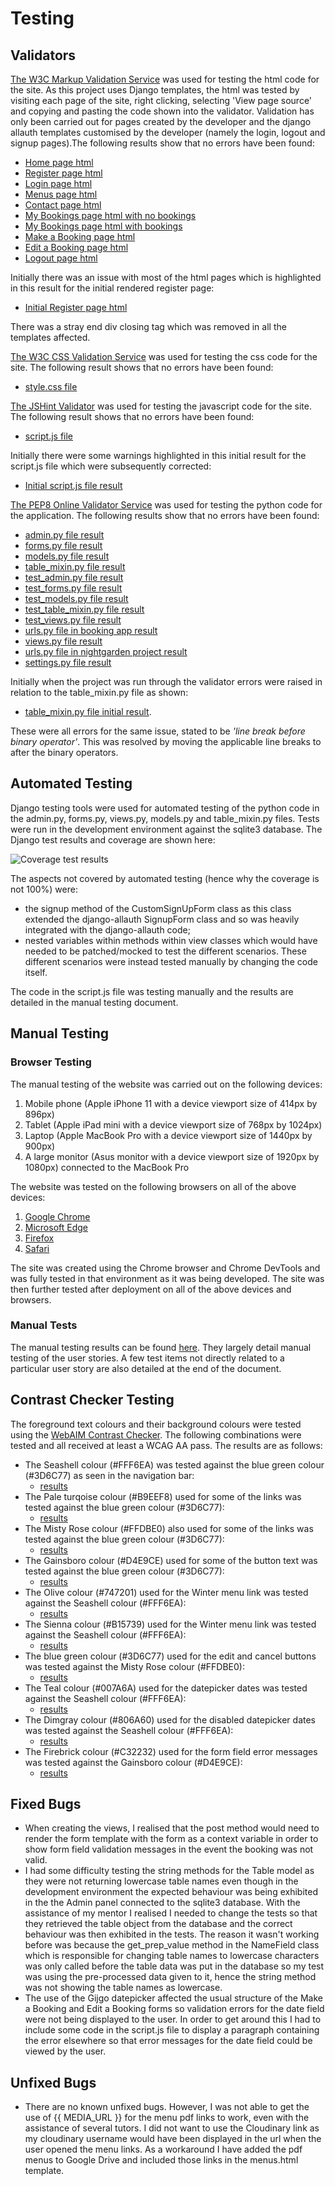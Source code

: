 # Testing

## Validators
[The W3C Markup Validation Service](https://validator.w3.org/) was used for testing the html code for the site. As this project uses Django templates, the html was tested by visiting each page of the site, right clicking, selecting 'View page source' and copying and pasting the code shown into the validator. Validation has only been carried out for pages created by the developer and the django allauth templates customised by the developer (namely the login, logout and signup pages).The following results show that no errors have been found: 
* [Home page html](/readme-documents/validation-results/clear-rendered-home-pg-results.png)
* [Register page html](readme-documents/validation-results/clear-rendered-register-pg-results.png)
* [Login page html](readme-documents/validation-results/clear-rendered-login-pg-results.png)
* [Menus page html](readme-documents/validation-results/clear-rendered-menus-pg-results.png)
* [Contact page html](readme-documents/validation-results/clear-rendered-contact-pg-results.png)
* [My Bookings page html with no bookings](readme-documents/validation-results/clear-my-bookings-pg-results-with-no-bookings.png)
* [My Bookings page html with bookings](readme-documents/validation-results/clear-rendered-my-bookings-pg-results-with-bookings.png)
* [Make a Booking page html](readme-documents/validation-results/clear-rendered-make-booking-pg-results.png)
* [Edit a Booking page html](readme-documents/validation-results/clear-rendered-edit-booking-pg-results.png)
* [Logout page html](readme-documents/validation-results/clear-rendered-logout-pg-results.png)

Initially there was an issue with most of the html pages which is highlighted in this result for the initial rendered register page:
* [Initial Register page html](readme-documents/validation-results/initial-rendered-register-pg-results.png)

There was a stray end div closing tag which was removed in all the templates affected.

[The W3C CSS Validation Service](https://jigsaw.w3.org/css-validator/) was used for testing the css code for the site. The following result shows that no errors have been found:
* [style.css file](readme-documents/validation-results/clear-css-result.png) 

[The JSHint Validator](https://jshint.com/) was used for testing the javascript code for the site. The following result shows that no errors have been found:
* [script.js file](readme-documents/validation-results/clear-javascript-results.png)

Initially there were some warnings highlighted in this initial result for the script.js file which were subsequently corrected:
* [Initial script.js file result](readme-documents/validation-results/initial-jquery-results.png)

[The PEP8 Online Validator Service](http://pep8online.com/) was used for testing the python code for the application. The following results show that no errors have been found: 
* [admin.py file result](readme-documents/validation-results/clear-result-admin.png)
* [forms.py file result](readme-documents/validation-results/clear-result-forms.png)
* [models.py file result](readme-documents/validation-results/clear-result-models.png)
* [table_mixin.py file result](readme-documents/validation-results/clear-result-tables-mixin.png)
* [test_admin.py file result](readme-documents/validation-results/clear-result-testadmin.png)
* [test_forms.py file result](readme-documents/validation-results/clear-result-testforms.png)
* [test_models.py file result](readme-documents/validation-results/clear-result-testmodels.png)
* [test_table_mixin.py file result](readme-documents/validation-results/clear-results-testtablemixin.png)
* [test_views.py file result](readme-documents/validation-results/clear-results-testviews.png)
* [urls.py file in booking app result](readme-documents/validation-results/clear-result-booking-urls.png)
* [views.py file result](readme-documents/validation-results/clear-result-views.png)
* [urls.py file in nightgarden project result](readme-documents/validation-results/clear-result-nightgarden-urls.png)
* [settings.py file result](readme-documents/validation-results/clear-result-settings.png)

Initially when the project was run through the validator errors were raised in relation to the table_mixin.py file as shown:
+ [table_mixin.py file initial result](readme-documents/validation-results/initial-result-tables-mixin.png).

These were all errors for the same issue, stated to be *'line break before binary operator'*. This was resolved by moving the applicable line breaks to after the binary operators. 

## Automated Testing

Django testing tools were used for automated testing of the python code in the admin.py, forms.py, views.py, models.py and table_mixin.py files. Tests were run in the development environment against the sqlite3 database. The Django test results and coverage are shown here:

![Coverage test results](readme-documents/coverage-results/coverage-report.png)

The aspects not covered by automated testing (hence why the coverage is not 100%) were:
* the signup method of the CustomSignUpForm class as this class extended the django-allauth SignupForm class and so was heavily integrated with the django-allauth code;
* nested variables within methods within view classes which would have needed to be patched/mocked to test the different scenarios. These different scenarios were instead tested manually by changing the code itself. 

The code in the script.js file was testing manually and the results are detailed in the manual testing document.

## Manual Testing

### Browser Testing

The manual testing of the website was carried out on the following devices:

1. Mobile phone (Apple iPhone 11 with a device viewport size of 414px by 896px)
2. Tablet (Apple iPad mini with a device viewport size of 768px by 1024px)
3. Laptop (Apple MacBook Pro with a device viewport size of 1440px by 900px)
4. A large monitor (Asus monitor with a device viewport size of 1920px by 1080px) connected to the MacBook Pro

The website was tested on the following browsers on all of the above devices:

1. [Google Chrome](https://www.google.co.uk/chrome/?brand=FHFK&gclid=EAIaIQobChMI3b-xi9y38QIVBrTtCh2I1g3AEAAYASAAEgJN5vD_BwE&gclsrc=aw.ds)
2. [Microsoft Edge](https://www.microsoft.com/en-us/edge)
3. [Firefox](https://www.mozilla.org/en-GB/firefox/new/)
4. [Safari](https://www.apple.com/uk/safari/) 

The site was created using the Chrome browser and Chrome DevTools and was fully tested in that environment as it was being developed. The site was then further tested after deployment on all of the above devices and browsers.

### Manual Tests

The manual testing results can be found [here](readme-documents/manual-testing/manual-tests.pdf). They largely detail manual testing of the user stories. A few test items not directly related to a particular user story are also detailed at the end of the document.

## Contrast Checker Testing

The foreground text colours and their background colours were tested using the [WebAIM Contrast Checker](https://webaim.org/resources/contrastchecker/). The following combinations were tested and all received at least a WCAG AA pass. The results are as follows: 

* The Seashell colour (#FFF6EA) was tested against the blue green colour (#3D6C77) as seen in the navigation bar:
    * [results](readme-documents/contrast-results/ff6ea-against-3d6c77.png) 
* The Pale turqoise colour (#B9EEF8) used for some of the links was tested against the blue green colour (#3D6C77):
    * [results](readme-documents/contrast-results/b9eef8-against-3d6c77.png) 
* The Misty Rose colour (#FFDBE0) also used for some of the links was tested against the blue green colour (#3D6C77):
  * [results](readme-documents/contrast-results/ffdbe0-against-3d6c77.png) 
* The Gainsboro colour (#D4E9CE) used for some of the button text was tested against the blue green colour (#3D6C77):
  * [results](readme-documents/contrast-results/d4e9ce-against-3d6c77.png) 
* The Olive colour (#747201) used for the Winter menu link was tested against the Seashell colour (#FFF6EA):
  * [results](readme-documents/contrast-results/747201-against-fff6ea.png) 
* The Sienna colour (#B15739) used for the Winter menu link was tested against the Seashell colour (#FFF6EA):
  * [results](readme-documents/contrast-results/b15739-against-fff6ea.png) 
* The blue green colour (#3D6C77) used for the edit and cancel buttons was tested against the Misty Rose colour (#FFDBE0):
  * [results](readme-documents/contrast-results/3d6c77-against-ffdbe0.png) 
* The Teal colour (#007A6A) used for the datepicker dates was tested against the Seashell colour (#FFF6EA):
  * [results](readme-documents/contrast-results/007a6a-against-fff6ea.png) 
* The Dimgray colour (#806A60) used for the disabled datepicker dates was tested against the Seashell colour (#FFF6EA):
  * [results](readme-documents/contrast-results/806a60-against-fff6ea.png) 
* The Firebrick colour (#C32232) used for the form field error messages was tested against the Gainsboro colour (#D4E9CE):
  * [results](readme-documents/contrast-results/c32232-against-d4e9ce.png) 

## Fixed Bugs
*  When creating the views, I realised that the post method would need to render the form template with the form as a context variable in order to show form field validation messages in the event the booking was not valid.
*  I had some difficulty testing the string methods for the Table model as they were not returning lowercase table names even though in the development environment the expected behaviour was being exhibited in the the Admin panel connected to the sqlite3 database. With the assistance of my mentor I realised I needed to change the tests so that they retrieved the table object from the database and the correct behaviour was then exhibited in the tests. The reason it wasn't working before was because the get_prep_value method in the NameField class which is responsible for changing table names to lowercase characters was only called before the table data was put in the database so my test was using the pre-processed data given to it, hence the string method was not showing the table names as lowercase.
* The use of the Gijgo datepicker affected the usual structure of the Make a Booking and Edit a Booking forms so validation errors for the date field were not being displayed to the user. In order to get around this I had to include some code in the script.js file to display a paragraph containing the error elsewhere so that error messages for the date field could be viewed by the user.

## Unfixed Bugs
* There are no known unfixed bugs. However, I was not able to get the use of {{ MEDIA_URL }} for the menu pdf links to work, even with the assistance of several tutors. I did not want to use the Cloudinary link as my cloudinary username would have been displayed in the url when the user opened the menu links. As a workaround I have added the pdf menus to Google Drive and included those links in the menus.html template.
    
